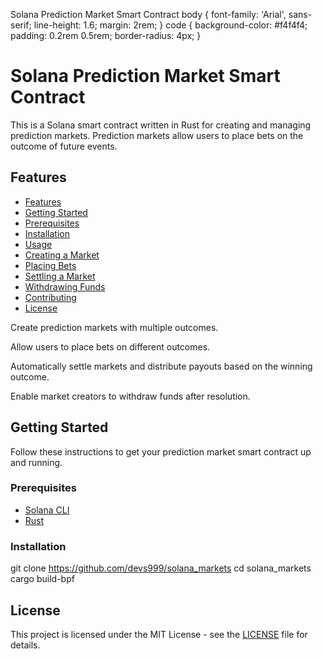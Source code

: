   Solana Prediction Market Smart Contract body { font-family: 'Arial', sans-serif; line-height: 1.6; margin: 2rem; } code { background-color: #f4f4f4; padding: 0.2rem 0.5rem; border-radius: 4px; }

Solana Prediction Market Smart Contract
=======================================

This is a Solana smart contract written in Rust for creating and managing prediction markets. Prediction markets allow users to place bets on the outcome of future events.

Features
---------

*   [Features](#features)
*   [Getting Started](#getting-started)
*   [Prerequisites](#prerequisites)
*   [Installation](#installation)
*   [Usage](#usage)
*   [Creating a Market](#creating-a-market)
*   [Placing Bets](#placing-bets)
*   [Settling a Market](#settling-a-market)
*   [Withdrawing Funds](#withdrawing-funds)
*   [Contributing](#contributing)
*   [License](#license)

Create prediction markets with multiple outcomes.

Allow users to place bets on different outcomes.

Automatically settle markets and distribute payouts based on the winning outcome.

Enable market creators to withdraw funds after resolution.

Getting Started
---------------

Follow these instructions to get your prediction market smart contract up and running.

### Prerequisites

*   [Solana CLI](https://docs.solana.com/cli/install)
*   [Rust](https://www.rust-lang.org/tools/install)

### Installation

git clone https://github.com/devs999/solana_markets
cd solana_markets
cargo build-bpf


License
-------

This project is licensed under the MIT License - see the [LICENSE](LICENSE) file for details.